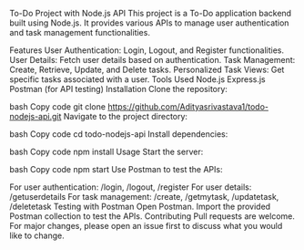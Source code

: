To-Do Project with Node.js API
This project is a To-Do application backend built using Node.js. It provides various APIs to manage user authentication and task management functionalities.

Features
User Authentication: Login, Logout, and Register functionalities.
User Details: Fetch user details based on authentication.
Task Management: Create, Retrieve, Update, and Delete tasks.
Personalized Task Views: Get specific tasks associated with a user.
Tools Used
Node.js
Express.js
Postman (for API testing)
Installation
Clone the repository:

bash
Copy code
git clone https://github.com/Adityasrivastava1/todo-nodejs-api.git
Navigate to the project directory:

bash
Copy code
cd todo-nodejs-api
Install dependencies:

bash
Copy code
npm install
Usage
Start the server:

bash
Copy code
npm start
Use Postman to test the APIs:

For user authentication: /login, /logout, /register
For user details: /getuserdetails
For task management: /create, /getmytask, /updatetask, /deletetask
Testing with Postman
Open Postman.
Import the provided Postman collection to test the APIs.
Contributing
Pull requests are welcome. For major changes, please open an issue first to discuss what you would like to change.
